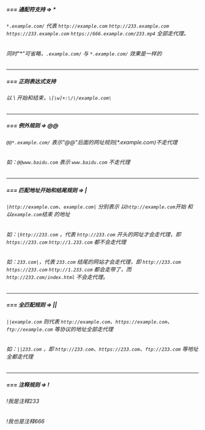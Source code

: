 ##### === 通配符支持 => *
###### `*.example.com/` 代表 `http://example.com` `http://233.example.com` `https://233.example.com` `https://666.example.com/233.mp4` 全部走代理。
###### 同时"*"可省略，`.example.com/` 与 `*.example.com/` 效果是一样的
 
 ---
 
##### === 正则表达式支持
###### 以 \ 开始和结束，`\[\w]+:\/\/example.com\`
 
 ---
 
##### === 例外规则 => @@
###### `@@*.example.com/` 表示"@@"后面的网址规则(*.example.com)不走代理
###### 如：`@@www.baidu.com` 表示 `www.baidu.com` 不走代理
 
 ---
 
##### === 匹配地址开始和结尾规则 => |
###### `|http://example.com`、`example.com|` 分别表示 以`http://example.com`开始 和 以`example.com`结束 的地址
###### 如：`|http://233.com` ，代表 `http://233.com` 开头的网址才会走代理，即 `https://233.com` `http://1.233.com` 都不会走代理
###### 如：`233.com|`，代表 `233.com` 结尾的网站才会走代理，即 `http://233.com` `https://233.com` `http://1.233.com` 都会走带了，而 `http://233.com/index.html` 不会走代理。
  
 ---
 
##### === 全匹配规则 => ||
###### `||example.com` 则代表 `http://example.com`、`https://example.com`、`ftp://example.com` 等协议的地址全部走代理
###### 如：`||233.com` ，即 `http://233.com`、`https://233.com`、`ftp://233.com` 等地址全都走代理
  
 ---
 
##### === 注释规则 => !
###### !我是注释233
###### !我也是注释666
